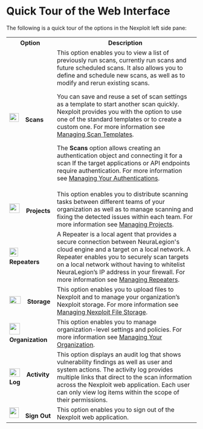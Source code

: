 # Quick Tour of the Web Interface
The following is a quick tour of the options in the Nexploit left side pane:

<table id="simple-table">
  <tr>
    <th width="25%"><b>Option</b></th>
    <th width="75%"><b>Description</b></th>
  </tr>
  <tr>
    <td width="25%">
    <img src="guide/np-web-ui/scanning/media/scans.png" width="25" height="23"></img>&nbsp&nbsp&nbsp <b>Scans</b>
    </td>
    <td width="75%">
      This option enables you to view a list of previously run scans, currently run scans and future scheduled scans. It also allows you to define and schedule new scans, as well as to modify and rerun existing scans. <p>
      You can save and reuse a set of scan settings as a template to start another scan quickly. Nexploit provides you with the option to use one of the standard templates or to create a custom one. For more information see <a href="https://kb.neuralegion.com/#/guide/np-web-ui/scanning/managing-scan-templates">Managing Scan Templates</a>.<p>
      The <b>Scans</b> option allows creating an authentication object and connecting it for a scan If the target applications or API endpoints require authentication. For more information see <a href="https://kb.neuralegion.com/#/guide/np-web-ui/scanning/managing-authentications/managing-your-authentications">Managing Your Authentications</a>.
    </td>
  </tr>
  <tr>
    <td width="25%">
    <img src="guide/np-web-ui/scanning/media/folder.png" width="27" height="25"></img>&nbsp&nbsp&nbsp <b>Projects</b>
    </td>
    <td width="75%" >
        This option enables you to distribute scanning tasks between different teams of your organization as well as to manage scanning and fixing the detected issues within each team. For more information see <a href="https://kb.neuralegion.com/#/guide/np-web-ui/advanced-set-up/managing-projects">Managing Projects</a>.
    </td>
  </tr>
  <tr>
    <td width="25%">
    <img src="guide/np-web-ui/scanning/media/repeater.png" width="23" height="23"></img>&nbsp&nbsp&nbsp <b>Repeaters</b>
    </td>
    <td width="75%" >
      A Repeater is a local agent that provides a secure connection between NeuraLegion's cloud engine and a target on a local network. A Repeater enables you to securely scan targets on a local network without having to whitelist NeuraLegion’s IP address in your firewall. For more information see <a href="https://kb.neuralegion.com/#/guide/np-web-ui/advanced-set-up/managing-repeaters">Managing Repeaters</a>.
    </td>
  </tr>
  <tr>
    <td width="25%">
    <img src="guide/np-web-ui/scanning/media/cloud.png" width="30" height="20"></img>&nbsp&nbsp&nbsp <b>Storage </b>
    </td>
    <td width="75%" >
      This option enables you to upload files to Nexploit and to manage your organization’s Nexploit storage. For more information see <a href="https://kb.neuralegion.com/#/guide/np-web-ui/advanced-set-up/managing-np-file-storage">Managing Nexploit File Storage</a>.
    </td>
  </tr>
  <tr>
    <td width="25%">
    <img src="guide/np-web-ui/scanning/media/organization.png" width="28" height="30"></img>&nbsp&nbsp&nbsp <b>Organization</b>
    </td>
    <td width="75%" >
      This option enables you to manage organization-level settings and policies. For more information see <a href="https://kb.neuralegion.com/#/guide/np-web-ui/advanced-set-up/managing-org"> Managing Your Organization</a>.
    </td>
  </tr>
  <tr>
    <td width="25%">
    <img src="guide/np-web-ui/scanning/media/log.png" width="28" height="22"></img>&nbsp&nbsp&nbsp <b>Activity Log</b>
    </td>
    <td width="75%" >
      This option displays an audit log that shows vulnerability findings as well as user and system actions. The activity log provides multiple links that direct to the scan information across the Nexploit web application. Each user can only view log items within the scope of their permissions.
    </td>
  </tr>
  <tr>
    <td width="25%">
    <img src="guide/np-web-ui/scanning/media/sign-out.png" width="25" height="28"></img>&nbsp&nbsp&nbsp <b>Sign Out</b>
    </td>
    <td width="75%" >
      This option enables you to sign out of the Nexploit web application.
    </td>
  </tr>
</table>
